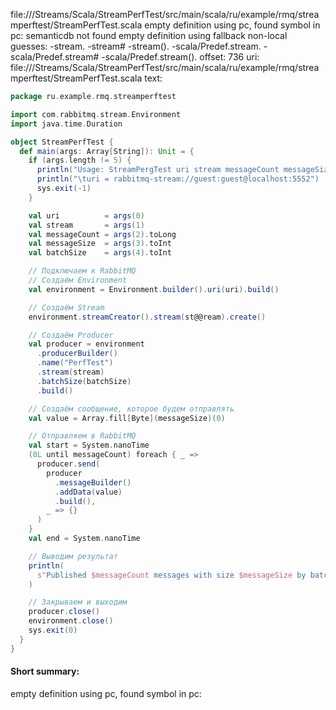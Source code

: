 file://<WORKSPACE>/Streams/Scala/StreamPerfTest/src/main/scala/ru/example/rmq/streamperftest/StreamPerfTest.scala
empty definition using pc, found symbol in pc: 
semanticdb not found
empty definition using fallback
non-local guesses:
	 -stream.
	 -stream#
	 -stream().
	 -scala/Predef.stream.
	 -scala/Predef.stream#
	 -scala/Predef.stream().
offset: 736
uri: file://<WORKSPACE>/Streams/Scala/StreamPerfTest/src/main/scala/ru/example/rmq/streamperftest/StreamPerfTest.scala
text:
```scala
package ru.example.rmq.streamperftest

import com.rabbitmq.stream.Environment
import java.time.Duration

object StreamPerfTest {
  def main(args: Array[String]): Unit = {
    if (args.length != 5) {
      println("Usage: StreamPergTest uri stream messageCount messageSize batchSize")
      println("\turi = rabbitmq-stream://guest:guest@localhost:5552")
      sys.exit(-1)
    }

    val uri          = args(0)
    val stream       = args(1)
    val messageCount = args(2).toLong
    val messageSize  = args(3).toInt
    val batchSize    = args(4).toInt

    // Подключаем к RabbitMQ
    // Создаём Environment
    val environment = Environment.builder().uri(uri).build()

    // Создаём Stream
    environment.streamCreator().stream(st@@ream).create()

    // Создаём Producer
    val producer = environment
      .producerBuilder()
      .name("PerfTest")
      .stream(stream)
      .batchSize(batchSize)
      .build()

    // Создаём сообщение, которое будем отправлять
    val value = Array.fill[Byte](messageSize)(0)

    // Отправляем в RabbitMQ
    val start = System.nanoTime
    (0L until messageCount) foreach { _ =>
      producer.send(
        producer
          .messageBuilder()
          .addData(value)
          .build(),
        _ => {}
      )
    }
    val end = System.nanoTime

    // Выводим результат
    println(
      s"Published $messageCount messages with size $messageSize by batch $batchSize in ${Duration.ofNanos(end - start).toMillis} ms"
    )

    // Закрываем и выходим
    producer.close()
    environment.close()
    sys.exit(0)
  }
}

```


#### Short summary: 

empty definition using pc, found symbol in pc: 